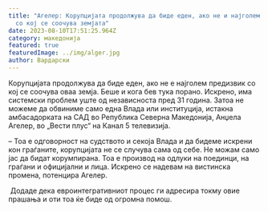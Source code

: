 ```yaml
---
title: "Агелер: Корупцијата продолжува да биде еден, ако не и најголем предизвик
  со кој се соочува земјата"
date: 2023-08-10T17:51:25.964Z
category: македонија
featured: true
featuredImage: ../img/alger.jpg
author: Вардарски
---
```

<!--StartFragment-->

Корупцијата продолжува да биде еден, ако не е најголем предизвик со кој се соочува оваа земја. Беше и кога бев тука порано. Искрено, има системски проблем уште од независноста пред 31 година. Затоа не можеме да обвиниме само една Влада или институција, истакна амбасадорката на САД во Република Северна Македонија, Анџела Агелер, во „Вести плус“ на Канал 5 телевизија.

– Тоа е одговорност на судството и секоја Влада и да бидеме искрени кон граѓаните, корупцијата не се случува сама од себе. Не можам само јас да бидат корумпирана. Тоа е производ на одлуки на поединци, на граѓани и официјални и лица. Искрено се надевам на вистинска промена, потенцира Агелер. 

 Додаде дека евроинтегративниот процес ги адресира токму овие прашања и оти тоа ќе биде од огромна помош. 

<!--EndFragment-->